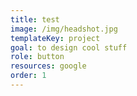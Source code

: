 ```yaml
---
title: test
image: /img/headshot.jpg
templateKey: project
goal: to design cool stuff
role: button
resources: google
order: 1
---
```

